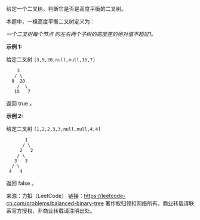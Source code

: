 给定一个二叉树，判断它是否是高度平衡的二叉树。

本题中，一棵高度平衡二叉树定义为：

*一个二叉树每个节点 的左右两个子树的高度差的绝对值不超过1。*

**示例 1:**

给定二叉树 ```[3,9,20,null,null,15,7]```
```
    3
   / \
  9  20
    /  \
   15   7
```   
返回 true 。

**示例 2:**

给定二叉树 ```[1,2,2,3,3,null,null,4,4]```
```
       1
      / \
     2   2
    / \
   3   3
  / \
 4   4
```
返回 false 。

来源：力扣（LeetCode）
链接：https://leetcode-cn.com/problems/balanced-binary-tree
著作权归领扣网络所有。商业转载请联系官方授权，非商业转载请注明出处。

